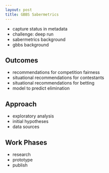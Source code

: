 ```yaml
---
layout: post
title: GBBS Sabermetrics
---
```

- capture status in metadata
- challenge: deep run
- sabermetrics background
- gbbs background

## Outcomes

- recommendations for competition fairness
- situational recommendations for contestants
- situational recommendations for betting
- model to predict elimination

## Approach

- exploratory analysis
- initial hypotheses
- data sources

## Work Phases

- research
- prototype
- publish